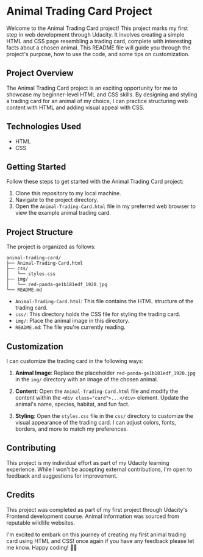 # Animal Trading Card Project

Welcome to the Animal Trading Card project! This project marks my first step in web development through Udacity. It involves creating a simple HTML and CSS page resembling a trading card, complete with interesting facts about a chosen animal. This README file will guide you through the project's purpose, how to use the code, and some tips on customization.

## Project Overview

The Animal Trading Card project is an exciting opportunity for me to showcase my beginner-level HTML and CSS skills. By designing and styling a trading card for an animal of my choice, I can practice structuring web content with HTML and adding visual appeal with CSS.

## Technologies Used

- HTML
- CSS

## Getting Started

Follow these steps to get started with the Animal Trading Card project:

1. Clone this repository to my local machine.
2. Navigate to the project directory.
3. Open the `Animal-Trading-Card.html` file in my preferred web browser to view the example animal trading card.

## Project Structure

The project is organized as follows:

```
animal-trading-card/
├── Animal-Trading-Card.html
├── css/
│   └── styles.css
├── img/
│   └── red-panda-ge1b181edf_1920.jpg
└── README.md
```

- `Animal-Trading-Card.html`: This file contains the HTML structure of the trading card.
- `css/`: This directory holds the CSS file for styling the trading card.
- `img/`: Place the animal image in this directory.
- `README.md`: The file you're currently reading.

## Customization

I can customize the trading card in the following ways:

1. **Animal Image**: Replace the placeholder `red-panda-ge1b181edf_1920.jpg` in the `img/` directory with an image of the chosen animal.

2. **Content**: Open the `Animal-Trading-Card.html` file and modify the content within the `<div class="card">...</div>` element. Update the animal's name, species, habitat, and fun fact.

3. **Styling**: Open the `styles.css` file in the `css/` directory to customize the visual appearance of the trading card. I can adjust colors, fonts, borders, and more to match my preferences.

## Contributing

This project is my individual effort as part of my Udacity learning experience. While I won't be accepting external contributions, I'm open to feedback and suggestions for improvement.

## Credits

This project was completed as part of my first project through Udacity's Frontend development course. Animal information was sourced from reputable wildlife websites.


I'm excited to embark on this journey of creating my first animal trading card using HTML and CSS! once again if you have any feedback please let me know. Happy coding! 🐾🎨
